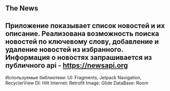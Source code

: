 The News
---
Приложение показывает список новостей и их описание. Реализована возможность поиска новостей по ключевому слову, добавление и удаление новостей из избранного. Информация о новостях запрашивается из публичного api - https://newsapi.org
---
Используемые библиотеки:
UI: Fragments, Jetpack Navigation, RecyclerView
DI: Hilt
Internet: Retrofit
Image: Glide
DataBase: Room
